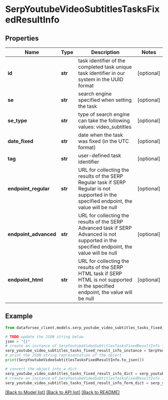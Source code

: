 # SerpYoutubeVideoSubtitlesTasksFixedResultInfo


## Properties

Name | Type | Description | Notes
------------ | ------------- | ------------- | -------------
**id** | **str** | task identifier of the completed task unique task identifier in our system in the UUID format | [optional] 
**se** | **str** | search engine specified when setting the task | [optional] 
**se_type** | **str** | type of search engine can take the following values: video_subtitles | [optional] 
**date_fixed** | **str** | date when the task was fixed (in the UTC format) | [optional] 
**tag** | **str** | user-defined task identifier | [optional] 
**endpoint_regular** | **str** | URL for collecting the results of the SERP Regular task if SERP Regular is not supported in the specified endpoint, the value will be null | [optional] 
**endpoint_advanced** | **str** | URL for collecting the results of the SERP Advanced task if SERP Advanced is not supported in the specified endpoint, the value will be null | [optional] 
**endpoint_html** | **str** | URL for collecting the results of the SERP HTML task if SERP HTML is not supported in the specified endpoint, the value will be null | [optional] 

## Example

```python
from dataforseo_client.models.serp_youtube_video_subtitles_tasks_fixed_result_info import SerpYoutubeVideoSubtitlesTasksFixedResultInfo

# TODO update the JSON string below
json = "{}"
# create an instance of SerpYoutubeVideoSubtitlesTasksFixedResultInfo from a JSON string
serp_youtube_video_subtitles_tasks_fixed_result_info_instance = SerpYoutubeVideoSubtitlesTasksFixedResultInfo.from_json(json)
# print the JSON string representation of the object
print(SerpYoutubeVideoSubtitlesTasksFixedResultInfo.to_json())

# convert the object into a dict
serp_youtube_video_subtitles_tasks_fixed_result_info_dict = serp_youtube_video_subtitles_tasks_fixed_result_info_instance.to_dict()
# create an instance of SerpYoutubeVideoSubtitlesTasksFixedResultInfo from a dict
serp_youtube_video_subtitles_tasks_fixed_result_info_form_dict = serp_youtube_video_subtitles_tasks_fixed_result_info.from_dict(serp_youtube_video_subtitles_tasks_fixed_result_info_dict)
```
[[Back to Model list]](../README.md#documentation-for-models) [[Back to API list]](../README.md#documentation-for-api-endpoints) [[Back to README]](../README.md)


